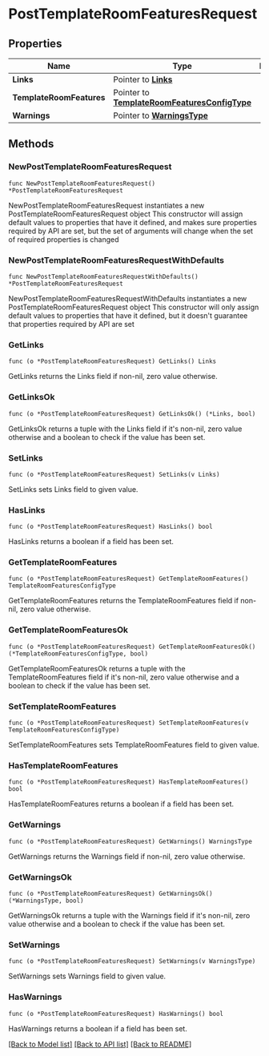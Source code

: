 # PostTemplateRoomFeaturesRequest

## Properties

Name | Type | Description | Notes
------------ | ------------- | ------------- | -------------
**Links** | Pointer to [**Links**](Links.md) |  | [optional] 
**TemplateRoomFeatures** | Pointer to [**TemplateRoomFeaturesConfigType**](TemplateRoomFeaturesConfigType.md) |  | [optional] 
**Warnings** | Pointer to [**WarningsType**](WarningsType.md) |  | [optional] 

## Methods

### NewPostTemplateRoomFeaturesRequest

`func NewPostTemplateRoomFeaturesRequest() *PostTemplateRoomFeaturesRequest`

NewPostTemplateRoomFeaturesRequest instantiates a new PostTemplateRoomFeaturesRequest object
This constructor will assign default values to properties that have it defined,
and makes sure properties required by API are set, but the set of arguments
will change when the set of required properties is changed

### NewPostTemplateRoomFeaturesRequestWithDefaults

`func NewPostTemplateRoomFeaturesRequestWithDefaults() *PostTemplateRoomFeaturesRequest`

NewPostTemplateRoomFeaturesRequestWithDefaults instantiates a new PostTemplateRoomFeaturesRequest object
This constructor will only assign default values to properties that have it defined,
but it doesn't guarantee that properties required by API are set

### GetLinks

`func (o *PostTemplateRoomFeaturesRequest) GetLinks() Links`

GetLinks returns the Links field if non-nil, zero value otherwise.

### GetLinksOk

`func (o *PostTemplateRoomFeaturesRequest) GetLinksOk() (*Links, bool)`

GetLinksOk returns a tuple with the Links field if it's non-nil, zero value otherwise
and a boolean to check if the value has been set.

### SetLinks

`func (o *PostTemplateRoomFeaturesRequest) SetLinks(v Links)`

SetLinks sets Links field to given value.

### HasLinks

`func (o *PostTemplateRoomFeaturesRequest) HasLinks() bool`

HasLinks returns a boolean if a field has been set.

### GetTemplateRoomFeatures

`func (o *PostTemplateRoomFeaturesRequest) GetTemplateRoomFeatures() TemplateRoomFeaturesConfigType`

GetTemplateRoomFeatures returns the TemplateRoomFeatures field if non-nil, zero value otherwise.

### GetTemplateRoomFeaturesOk

`func (o *PostTemplateRoomFeaturesRequest) GetTemplateRoomFeaturesOk() (*TemplateRoomFeaturesConfigType, bool)`

GetTemplateRoomFeaturesOk returns a tuple with the TemplateRoomFeatures field if it's non-nil, zero value otherwise
and a boolean to check if the value has been set.

### SetTemplateRoomFeatures

`func (o *PostTemplateRoomFeaturesRequest) SetTemplateRoomFeatures(v TemplateRoomFeaturesConfigType)`

SetTemplateRoomFeatures sets TemplateRoomFeatures field to given value.

### HasTemplateRoomFeatures

`func (o *PostTemplateRoomFeaturesRequest) HasTemplateRoomFeatures() bool`

HasTemplateRoomFeatures returns a boolean if a field has been set.

### GetWarnings

`func (o *PostTemplateRoomFeaturesRequest) GetWarnings() WarningsType`

GetWarnings returns the Warnings field if non-nil, zero value otherwise.

### GetWarningsOk

`func (o *PostTemplateRoomFeaturesRequest) GetWarningsOk() (*WarningsType, bool)`

GetWarningsOk returns a tuple with the Warnings field if it's non-nil, zero value otherwise
and a boolean to check if the value has been set.

### SetWarnings

`func (o *PostTemplateRoomFeaturesRequest) SetWarnings(v WarningsType)`

SetWarnings sets Warnings field to given value.

### HasWarnings

`func (o *PostTemplateRoomFeaturesRequest) HasWarnings() bool`

HasWarnings returns a boolean if a field has been set.


[[Back to Model list]](../README.md#documentation-for-models) [[Back to API list]](../README.md#documentation-for-api-endpoints) [[Back to README]](../README.md)


